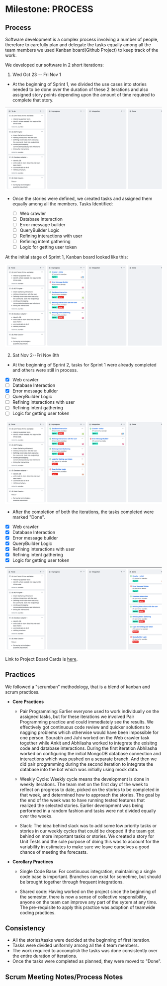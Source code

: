 # Milestone: PROCESS

## Process

Software development is a complex process involving a number of people, therefore to carefully plan and delegate the tasks equally among all the team members we used Kanban board(Github Project) to keep track of the work.

We developed our software in 2 short iterations:

1. Wed Oct 23 -- Fri Nov 1

* At the beginning of Sprint 1, we divided the use cases into stories needed to be done over the duration of these 2 iterations and also assigned story points depending upon the amount of time required to complete that story.

![](Screenshots/KanbanBoardInitial.png "Kanban Board before Sprint 1")

* Once the stories were defined, we created tasks and assigned them equally among all the members.
Tasks Identified:

  - [ ] Web crawler
  - [ ] Database Interaction
  - [ ] Error message builder
  - [ ] QueryBuilder Logic
  - [ ] Refining interactions with user
  - [ ] Refining intent gathering
  - [ ] Logic for getting user token
 
 At the initial stage of Sprint 1, Kanban board looked like this:

![](Screenshots/KanbanBoardSprint1.png "Kanban Board at Sprint 1")
  
  2. Sat Nov 2--Fri Nov 8th
  
  * At the beginning of Sprint 2, tasks for Sprint 1 were already completed and others were still in process.
  - [x] Web crawler
  - [ ] Database Interaction
  - [x] Error message builder
  - [ ] QueryBuilder Logic
  - [ ] Refining interactions with user
  - [ ] Refining intent gathering
  - [ ] Logic for getting user token
  
  ![](Screenshots/KanbanBoardSprint2.png "Kanban Board at Sprint 2")
  
  * After the completion of both the iterations, the tasks completed were marked "Done".
  - [x] Web crawler
  - [x] Database Interaction
  - [x] Error message builder
  - [x] QueryBuilder Logic
  - [x] Refining interactions with user
  - [x] Refining intent gathering
  - [x] Logic for getting user token
  
  ![](Screenshots/KanbanBoardFinal.png "Kanban Board after Sprint 2")
  
  
  Link to Project Board Cards is [here](https://github.ncsu.edu/csc510-fall2019/CSC510-17/projects/2).
  
  ## Practices
  
  We followed a "scrumban" methodology, that is a blend of kanban and scrum practices.
  
  * **Core Practices**
  
     * Pair Programming: Earlier everyone used to work individually on the assigned tasks, but for these iterations we involved Pair Programming practice and could immediately see the results. We effectively got continuous code review and quicker solutions to nagging problems which otherwise would have been impossible for one person. Sourabh and Juhi worked on the Web crawler task together while Ankit and Abhilasha worked to integrate the exisitng code and database interactions. During the first iteration Abhilasha worked on configuring the initial MongoDB database connection and interactions which was pushed on a separate branch. And then we did pair programming during the second iteration to integrate the database into the bot which was initially using mock data. 
     
     * Weekly Cycle: Weekly cycle means the development is done in weekly iterations. The team met on the first day of the week to reflect on progress to date, picked on the stories to be completed in that week, and determined how to approach the stories. The goal by the end of the week was to have running tested features that realized the selected stories. Earlier development was being performed in a random fashion and tasks were not divided equally over the weeks.

     * Slack: The idea behind slack was to add some low priority tasks or stories in our weekly cycles that could be dropped if the team got behind on more important tasks or stories. We created a story for Unit Tests and the sole purpose of doing this was to account for the variability in estimates to make sure we leave ourselves a good chance of meeting the forecasts.
     
  * **Corollary Practices**
  
     * Single Code Base: For continuous integration, maintaining a single code base is important. Branches can exist for sometime, but should be brought together through frequent integrations.
     
     * Shared code: Having worked on the project since the beginning of the semester, there is now a sense of collective responsibility, anyone on the team can improve any part of the sytem at any time. The pre-requisite to apply this practice was adoption of teamwide coding practices.
     
 ## Consistency
 
 * All the stories/tasks were decided at the beginning of first iteration.
 * Tasks were divided uniformly among all the 4 team members.
 * The work required to accomplish the tasks was done consistently over the entire duration of iterations.
 * Once the tasks were completed as planned, they were moved to "Done".
 
 ## Scrum Meeting Notes/Process Notes
 
 
